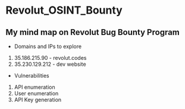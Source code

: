 # Revolut_OSINT_Bounty

## My mind map on Revolut Bug Bounty Program 

- Domains and IPs to explore

1. 35.186.215.90 - revolut.codes 
2. 35.230.129.212 - dev website 

- Vulnerabilities 

1. API enumeration
2. User enumeration 
3. API Key generation


